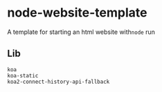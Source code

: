 # node-website-template
A template for starting an html website with`node` run 

## Lib

```
koa
koa-static
koa2-connect-history-api-fallback
```